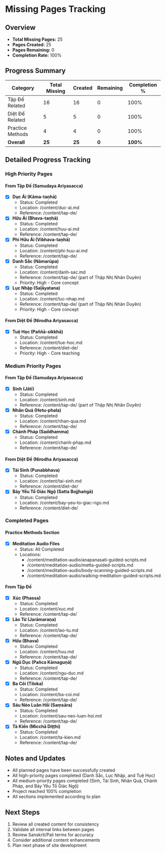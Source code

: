 # Missing Pages Tracking

## Overview
- **Total Missing Pages:** 25
- **Pages Created:** 25
- **Pages Remaining:** 0
- **Completion Rate:** 100%

## Progress Summary

| Category | Total Missing | Created | Remaining | Completion % |
|----------|---------------|---------|-----------|--------------|
| Tập Đế Related | 16 | 16 | 0 | 100% |
| Diệt Đế Related | 5 | 5 | 0 | 100% |
| Practice Methods | 4 | 4 | 0 | 100% |
| **Overall** | **25** | **25** | **0** | **100%** |

## Detailed Progress Tracking

### High Priority Pages

#### From Tập Đế (Samudaya Ariyasacca)
- [x] **Dục Ái (Kāma-taṇhā)**
  - Status: Completed
  - Location: /content/duc-ai.md
  - Reference: /content/tap-de/
- [x] **Hữu Ái (Bhava-taṇhā)**
  - Status: Completed
  - Location: /content/huu-ai.md
  - Reference: /content/tap-de/
- [x] **Phi Hữu Ái (Vibhava-taṇhā)**
  - Status: Completed
  - Location: /content/phi-huu-ai.md
  - Reference: /content/tap-de/
- [x] **Danh Sắc (Nāmarūpa)**
  - Status: Completed
  - Location: /content/danh-sac.md
  - Reference: /content/tap-de/ (part of Thập Nhị Nhân Duyên)
  - Priority: High - Core concept
- [x] **Lục Nhập (Saḷāyatana)**
  - Status: Completed
  - Location: /content/luc-nhap.md
  - Reference: /content/tap-de/ (part of Thập Nhị Nhân Duyên)
  - Priority: High - Core concept

#### From Diệt Đế (Nirodha Ariyasacca)
- [x] **Tuệ Học (Paññā-sikkhā)**
  - Status: Completed
  - Location: /content/tue-hoc.md
  - Reference: /content/diet-de/
  - Priority: High - Core teaching

### Medium Priority Pages

#### From Tập Đế (Samudaya Ariyasacca)
- [x] **Sinh (Jāti)**
  - Status: Completed
  - Location: /content/sinh.md
  - Reference: /content/tap-de/ (part of Thập Nhị Nhân Duyên)
- [x] **Nhân Quả (Hetu-phala)**
  - Status: Completed
  - Location: /content/nhan-qua.md
  - Reference: /content/tap-de/
- [x] **Chánh Pháp (Saddhamma)**  
  - Status: Completed
  - Location: /content/chanh-phap.md
  - Reference: /content/tap-de/

#### From Diệt Đế (Nirodha Ariyasacca)
- [x] **Tái Sinh (Punabbhava)**
  - Status: Completed
  - Location: /content/tai-sinh.md
  - Reference: /content/diet-de/
- [x] **Bảy Yếu Tố Giác Ngộ (Satta Bojjhaṅgā)**
  - Status: Completed
  - Location: /content/bay-yeu-to-giac-ngo.md
  - Reference: /content/diet-de/

### Completed Pages

#### Practice Methods Section
- [x] **Meditation Audio Files**
  - Status: All Completed
  - Locations:
    - /content/meditation-audio/anapanasati-guided-scripts.md
    - /content/meditation-audio/metta-guided-scripts.md
    - /content/meditation-audio/body-scanning-guided-scripts.md
    - /content/meditation-audio/walking-meditation-guided-scripts.md

#### From Tập Đế
- [x] **Xúc (Phassa)**
  - Status: Completed
  - Location: /content/xuc.md
  - Reference: /content/tap-de/
- [x] **Lão Tử (Jarāmaraṇa)**
  - Status: Completed
  - Location: /content/lao-tu.md
  - Reference: /content/tap-de/
- [x] **Hữu (Bhava)**
  - Status: Completed
  - Location: /content/huu.md
  - Reference: /content/tap-de/
- [x] **Ngũ Dục (Pañca Kāmaguṇā)**
  - Status: Completed
  - Location: /content/ngu-duc.md
  - Reference: /content/tap-de/
- [x] **Ba Cõi (Tiloka)**
  - Status: Completed
  - Location: /content/ba-coi.md
  - Reference: /content/tap-de/
- [x] **Sáu Nẻo Luân Hồi (Saṃsāra)**
  - Status: Completed
  - Location: /content/sau-neo-luan-hoi.md
  - Reference: /content/tap-de/
- [x] **Tà Kiến (Micchā Diṭṭhi)**
  - Status: Completed
  - Location: /content/ta-kien.md
  - Reference: /content/tap-de/

## Notes and Updates

- All planned pages have been successfully created
- All high-priority pages completed (Danh Sắc, Lục Nhập, and Tuệ Học)
- All medium-priority pages completed (Sinh, Tái Sinh, Nhân Quả, Chánh Pháp, and Bảy Yếu Tố Giác Ngộ)
- Project reached 100% completion
- All sections implemented according to plan

## Next Steps

1. Review all created content for consistency
2. Validate all internal links between pages
3. Review Sanskrit/Pali terms for accuracy
4. Consider additional content enhancements
5. Plan next phase of site development
